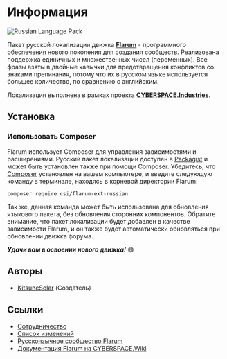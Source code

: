# Информация

![Russian Language Pack](https://upload.wikimedia.org/wikipedia/commons/thumb/9/94/Flag-map_of_Russia.svg/1000px-Flag-map_of_Russia.svg.png)

Пакет русской локализации движка [**Flarum**](//flarum.org/) - программного обеспечения нового поколения для создания сообществ. Реализована поддержка единичных и множественных чисел (переменных). Все фразы взяты в двойные кавычки для предотвращения конфликтов со знаками препинания, потому что их в русском языке используется большее количество, по сравнению с английским.

Локализация выполнена в рамках проекта [**CYBERSPACE.Industries**](//cyberspace.industries/).

## Установка

### Использовать Composer

Flarum использует Composer для управления зависимостями и расширениями.
Русский пакет локализации доступен в [Packagist](//packagist.org/packages/csi/flarum-ext-russian) и может быть установлен также при помощи Composer.
Убедитесь, что [Composer](//getcomposer.org/) установлен на вашем компьютере, и введите следующую команду в терминале, находясь в корневой директории Flarum:

```
composer require csi/flarum-ext-russian
```

Так же, данная команда может быть использована для обновления языкового пакета, без обновления сторонних компонентов.
Обратите внимание, что пакет локализации будет добавлен в качестве зависимости Flarum, и он также будет автоматически обновляться при обновлении движка форума.

**_Удачи вам в освоении нового движка!_** :smile:

## Авторы

* [KitsuneSolar](//kitsune.solar/) (Создатель)

## Ссылки

- [Сотрудничество](CONTRIBUTING.md)
- [Список изменений](CHANGELOG.md)
- [Русскоязычное сообщество Flarum](//flarum.help/)
- [Документация Flarum на CYBERSPACE.Wiki](//flarum.cyberspace.wiki/)

